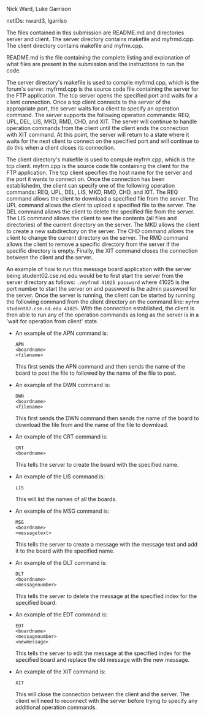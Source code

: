 Nick Ward, Luke Garrison

netIDs: nward3, lgarriso

The files contained in this submission are README.md and directories server and
client. The server directory contains makefile and myfrmd.cpp. The client directory
contains makefile and myfrm.cpp.

README.md is the file containing the complete listing and explanation of what files
are present in the submission and the instructions to run the code.

The server directory's makefile is used to compile myfrmd.cpp, which is the forum's server. myfrmd.cpp is the source code file containing the server for the FTP
application. The tcp server opens the specified port and waits for a client
connection. Once a tcp client connects to the server of the appropriate port, the
server waits for a client to specify an operation command. The server supports the
following operation commands: REQ, UPL, DEL, LIS, MKD, RMD, CHD, and XIT. The
server will continue to handle operation commands from the client until the client
ends the connection with XIT command. At this point, the server will return to a
state where it waits for the next client to connect on the specified port and will
continue to do this when a client closes its connection.

The client directory's makefile is used to compule myfrm.cpp, which is the tcp
client. myfrm.cpp is the source code file containing the client for the FTP
application. The tcp client specifies the host name for the server and the port
it wants to connect on. Once the connection has been establishedm, the client
can specify one of the following operation commands: REQ, UPL, DEL, LIS, MKD, RMD,
CHD, and XIT. The REQ command allows the client to download a specified file from
the server. The UPL command allows the client to upload a specified file to the
server. The DEL command allows the client to delete the specified file from the
server. The LIS command allows the client to see the contents (all files and
directories) of the current directory on the server. The MKD allows the client to
create a new subdirectory on the server. The CHD command allows the client to
change the current directory on the server. The RMD command allows the client to
remove a specific directory from the server if the specific directory is empty.
Finally, the XIT command closes the connection between the client and the server.

An example of how to run this message board application with the server being
student02.cse.nd.edu would be to first start the server from the server directory as follows:
```./myfrmd 41025 password``` where 41025 is the port number to start the server on
and password is the admin password for the server.
Once the server is running, the client can be started by running the following
command from the client directory on the command line: ```myfrm student02.cse.nd.edu 41025```. With the
connection established, the client is then able to run any of the operation
commands as long as the server is in a 'wait for operation from client' state.

* An example of the APN command is:

  ```
  APN
  <boardname>
  <filename>
  ```

  This first sends the APN command and then sends the name of the board to
  post the file to followed by the name of the file to post.

* An example of the DWN command is:

  ```
  DWN
  <boardname>
  <filename>
  ```

  This first sends the DWN command then sends the name of the board to download
  the file from and the name of the file to download.

* An example of the CRT command is:

  ```
  CRT
  <boardname>
  ```

  This tells the server to create the board with the specified name.

* An example of the LIS command is:

  ```
  LIS
  ```

  This will list the names of all the boards.

* An example of the MSG command is:

  ```
  MSG
  <boardname>
  <messagetext>
  ```

  This tells the server to create a message with the message text and
  add it to the board with the specified name.

* An example of the DLT command is:

  ```
  DLT
  <boardname>
  <messagenumber>
  ```

  This tells the server to delete the message at the specified index
  for the specified board.

* An example of the EDT command is:

  ```
  EDT
  <boardname>
  <messagenumber>
  <newmessage>
  ```

  This tells the server to edit the message at the specified index for
  the specified board and replace the old message with the new message.

* An example of the XIT command is:

  ```
  XIT
  ```

  This will close the connection between the client and the server. The client will need
to reconnect with the server before trying to specify any additional operation commands.
